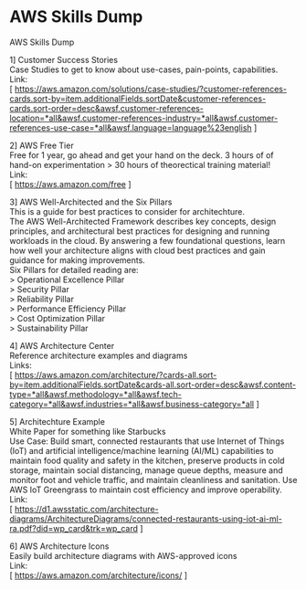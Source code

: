 # AWS Skills Dump
AWS Skills Dump

1] Customer Success Stories  
Case Studies to get to know about use-cases, pain-points, capabilities.  
Link:  
[ https://aws.amazon.com/solutions/case-studies/?customer-references-cards.sort-by=item.additionalFields.sortDate&customer-references-cards.sort-order=desc&awsf.customer-references-location=*all&awsf.customer-references-industry=*all&awsf.customer-references-use-case=*all&awsf.language=language%23english ]  

2] AWS Free Tier  
Free for 1 year, go ahead and get your hand on the deck. 3 hours of of hand-on experimentation > 30 hours of theorectical training material!  
Link:  
[ https://aws.amazon.com/free ]  

3] AWS Well-Architected and the Six Pillars  
This is a guide for best practices to consider for architechture.  
The AWS Well-Architected Framework describes key concepts, design principles, and architectural best practices for designing and running workloads in the cloud. By answering a few foundational questions, learn how well your architecture aligns with cloud best practices and gain guidance for making improvements.  
Six Pillars for detailed reading are:  
    > Operational Excellence Pillar  
    > Security Pillar  
    > Reliability Pillar  
    > Performance Efficiency Pillar  
    > Cost Optimization Pillar  
    > Sustainability Pillar  


4] AWS Architecture Center  
Reference architecture examples and diagrams  
Links:  
[ https://aws.amazon.com/architecture/?cards-all.sort-by=item.additionalFields.sortDate&cards-all.sort-order=desc&awsf.content-type=*all&awsf.methodology=*all&awsf.tech-category=*all&awsf.industries=*all&awsf.business-category=*all ]  

5] Architechture Example  
White Paper for something like Starbucks  
Use Case: Build smart, connected restaurants that use Internet of Things (IoT) and artificial intelligence/machine learning (AI/ML) capabilities to maintain 
food quality and safety in the kitchen, preserve products in cold storage, maintain social distancing, manage queue depths, measure and monitor 
foot and vehicle traffic, and maintain cleanliness and sanitation. Use AWS IoT Greengrass to maintain cost efficiency and improve operability.  
Link:  
[ https://d1.awsstatic.com/architecture-diagrams/ArchitectureDiagrams/connected-restaurants-using-iot-ai-ml-ra.pdf?did=wp_card&trk=wp_card ]  

6] AWS Architecture Icons  
Easily build architecture diagrams with AWS-approved icons  
Link:  
[ https://aws.amazon.com/architecture/icons/ ]



